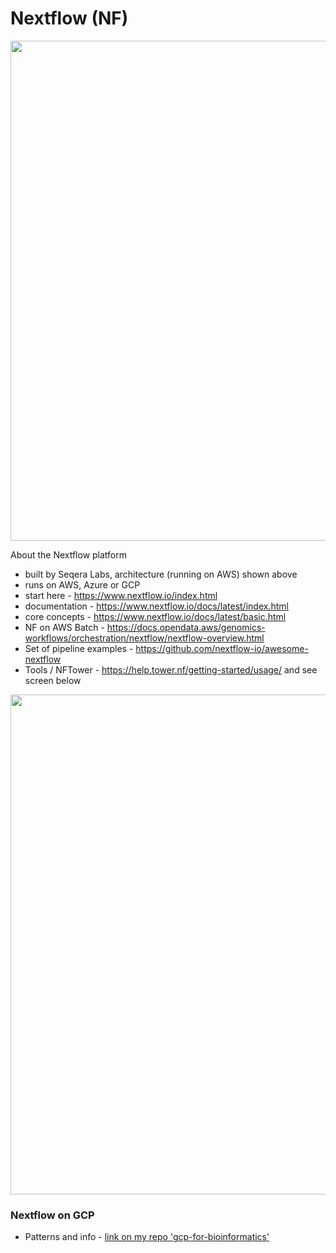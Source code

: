 # Nextflow (NF)

<img src="https://github.com/lynnlangit/TeamTeri/blob/master/Images/nextflow-aws-batch.png" width=800>

About the Nextflow platform 
- built by Seqera Labs, architecture (running on AWS) shown above
- runs on AWS, Azure or GCP
- start here - https://www.nextflow.io/index.html
- documentation - https://www.nextflow.io/docs/latest/index.html
- core concepts - https://www.nextflow.io/docs/latest/basic.html
- NF on AWS Batch - https://docs.opendata.aws/genomics-workflows/orchestration/nextflow/nextflow-overview.html
- Set of pipeline examples - https://github.com/nextflow-io/awesome-nextflow
- Tools / NFTower - https://help.tower.nf/getting-started/usage/ and see screen below

<img src="https://github.com/lynnlangit/TeamTeri/blob/master/Images/nf-tower.png" width=800>


### Nextflow on GCP
- Patterns and info - [link on my repo 'gcp-for-bioinformatics'](https://github.com/lynnlangit/gcp-for-bioinformatics/blob/master/2_Virtual_Machines_%26_Docker_Containers/9a_Use_Nextflow_for_Pipelines.md)

